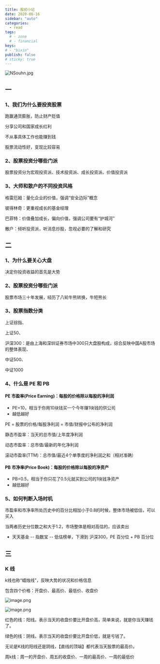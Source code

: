 ```yaml
---
title: 股初小记
date: 2020-06-16
sidebar: "auto"
categories:
  - read
tags:
  # - zone
  # - financial
keys:
# - "bixin"
publish: false
# sticky: true
---
```


![NSouhn.jpg](https://s1.ax1x.com/2020/06/14/NSouhn.jpg)

## 一

### 1、我们为什么要投资股票

跑赢通货膨胀，防止财产贬值

分享公司和国家成长红利

不从事具体工作也能赚到钱

股票流动性好，变现比较容易



### 2、股票投资分哪些门派

股票投资分为宏观投资派、技术投资派、成长投资派、价值投资派



### 3、大师和散户的不同投资风格

格雷厄姆：量化企业的价值，强调“安全边际”概念

彼得林奇：更重视成长的基金经理

巴菲特：价值叠加成长，偏向价值，强调公司要有“护城河”

散户：倾听投资派，听消息炒股，忽视必要的了解和研究



## 二

### 1、为什么要关心大盘

决定你投资收益的首先是大势



### 2、股票投资分哪些门派

股票市场三十年发展，经历了八轮牛熊转换，牛短熊长



### 3、股票指数分类

上证综指、

上证50、

沪深300：是由上海和深圳证券市场中300只大盘股构成，综合反映中国A股市场的整体表现、

中证500、

中证1000



### 4、什么是 PE 和 PB

#### PE 市盈率(Price Earning)：每股的价格除以每股的净利润

- PE=10，相当于你用10块钱买一个今年赚1块钱的供公司
- 越低越好

PE = 股票的价格/每股净利润 = 市值/财报中公布的净利润

静态市盈率：当天的总市值/上年度净利润

动态市盈率：总市值/最新的年化净利润

滚动市盈率(TTM)：总市值/最近4个单季度的净利润之和（相对准确）

#### PB 市净率(Price Book)：每股的价格除以每股的净资产

- PB=0.5，相当于你只花了0.5元就买到公司的1块钱净资产
- 越低越好



### 5、如何判断入场时机

市盈率和市净率所处历史中的百分比相加小于0.8的时候，整体市场被低估，可以买入

当两者历史分位数之和大于1.2，市场整体是相对高估的，应该卖出

- 天天基金 -- 指数宝 -- 低估榜单，下滑到 沪深300，PE 百分位 + PB 百分位



## 三

### K 线

k线也称“蜡烛线”，反映大势的状况和价格信息

包含四个价格：开盘价、最高价、最低价、收盘价

![image.png](https://i.loli.net/2020/06/17/WwKV7rSZcipuBH5.png)

![image.png](https://i.loli.net/2020/06/17/CFtQ7A2NjszZBL8.png)



红色的线：阳线。表示当天的收盘价要比开盘价高，简单来说，就是你当天赚钱了。

绿色的线：阴线。表示当天的收盘价要比开盘价低，就是亏钱了。

无论是K线的阳线还是阴线，【直线的顶端】都代表当天股票的最高价。

周k线：周一的开盘价、周五的收盘价、一周的最高价、一周的最低价

